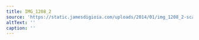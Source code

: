 ```yaml
---
title: IMG_1208_2
source: 'https://static.jamesdigioia.com/uploads/2014/01/img_1208_2-scaled.jpg'
altText: ''
caption: ''
---
```



